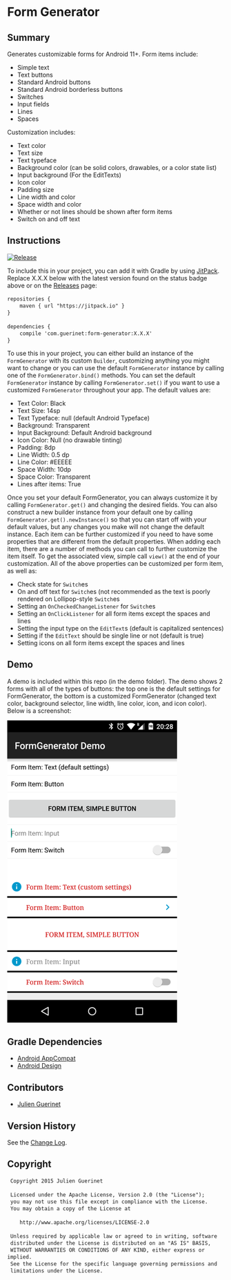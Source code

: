 # Form Generator

## Summary
Generates customizable forms for Android 11+. Form items include:

* Simple text
* Text buttons
* Standard Android buttons
* Standard Android borderless buttons
* Switches
* Input fields
* Lines
* Spaces

Customization includes:

* Text color
* Text size
* Text typeface
* Background color (can be solid colors, drawables, or a color state list)
* Input background (For the EditTexts)
* Icon color
* Padding size
* Line width and color
* Space width and color
* Whether or not lines should be shown after form items
* Switch on and off text

## Instructions
[![Release](https://jitpack.io/v/com.guerinet/form-generator.svg)](https://jitpack.io/#com.guerinet/form-generator)

To include this in your project, you can add it with Gradle by using [JitPack](https://jitpack.io). Replace X.X.X below with the latest version found on the status badge above or on the  [Releases](https://github.com/jguerinet/form-generator/releases) page:

    repositories {
        maven { url "https://jitpack.io" }
    }

	dependencies {
	    compile 'com.guerinet:form-generator:X.X.X'
	}

To use this in your project, you can either build an instance of the `FormGenerator` with its custom `Builder`, customizing
anything you might want to change or you can use the default `FormGenerator` instance by calling one of the `FormGenerator.bind()` methods.
You can set the default `FormGenerator` instance by calling `FormGenerator.set()` if you want to use a customized `FormGenerator` throughout your app. The default values are:

* Text Color: Black
* Text Size: 14sp
* Text Typeface: null (default Android Typeface)
* Background: Transparent
* Input Background: Default Android background
* Icon Color: Null (no drawable tinting)
* Padding: 8dp
* Line Width: 0.5 dp
* Line Color: #EEEEE
* Space Width: 10dp
* Space Color: Transparent
* Lines after items: True

Once you set your default FormGenerator, you can always customize it by calling `FormGenerator.get()` and changing the desired fields. You can also construct a new builder instance from your default one by calling
`FormGenerator.get().newInstance()` so that you can start off with your default values, but any changes you make will not change the default instance.
Each item can be further customized if you need to have some properties that are different from the default properties. When adding each item, there are a number of methods you can call to further customize the item itself.
To get the associated view, simple call `view()` at the end of your customization. All of the above properties can be customized per form item, as well as:

* Check state for `Switch`es
* On and off text for `Switch`es (not recommended as the text is poorly rendered on Lollipop-style `Switch`es
* Setting an `OnCheckedChangeListener` for `Switch`es
* Setting an `OnClickListener` for all form items except the spaces and lines
* Setting the input type on the `EditText`s (default is capitalized sentences)
* Setting if the `EditText` should be single line or not (default is true)
* Setting icons on all form items except the spaces and lines

## Demo
A demo is included within this repo (in the demo folder). The demo shows 2 forms with all of the types of buttons:
the top one is the default settings for FormGenerator, the bottom is a customized FormGenerator (changed text color, background selector, line width, line color, icon, and icon color). Below is a screenshot:

![Demo Screenshot](assets/demo_screenshot.png)

## Gradle Dependencies
* [Android AppCompat](http://developer.android.com/tools/support-library/features.html#v7-appcompat)
* [Android Design](http://developer.android.com/tools/support-library/features.html#design)

## Contributors
* [Julien Guerinet](https://github.com/jguerinet)

## Version History
See the [Change Log](CHANGELOG.md).

## Copyright
	 Copyright 2015 Julien Guerinet

	 Licensed under the Apache License, Version 2.0 (the "License");
	 you may not use this file except in compliance with the License.
	 You may obtain a copy of the License at

	    http://www.apache.org/licenses/LICENSE-2.0

	 Unless required by applicable law or agreed to in writing, software
	 distributed under the License is distributed on an "AS IS" BASIS,
	 WITHOUT WARRANTIES OR CONDITIONS OF ANY KIND, either express or implied.
	 See the License for the specific language governing permissions and
	 limitations under the License.
